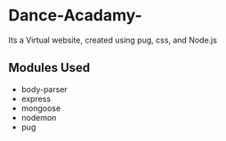 # Dance-Acadamy-
Its a Virtual website, created using pug, css, and  Node.js

## Modules Used

- body-parser
- express
- mongoose
- nodemon
- pug

